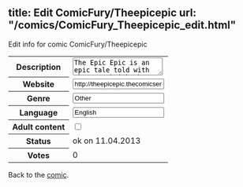 title: Edit ComicFury/Theepicepic
url: "/comics/ComicFury_Theepicepic_edit.html"
---
Edit info for comic ComicFury/Theepicepic

<form name="comic" action="http://gaepostmail.appengine.com/comic" name="post">
<table class="comicinfo">
<tr>
<th>Description</th><td><textarea name="description">The Epic Epic is an epic tale told with the Lego brick that updates on a Monday-Wednesday-Friday schedule.</textarea></td>
</tr>
<tr>
<th>Website</th><td><input type="text" name="url" value="http://theepicepic.thecomicseries.com/"/></td>
</tr>
<tr>
<th>Genre</th><td><input type="text" name="genre" value="Other"/></td>
</tr>
<tr>
<th>Language</th><td><input type="text" name="language" value="English"/></td>
</tr>
<tr>
<th>Adult content</th><td><input type="checkbox" name="adult" value="adult" /></td>
</tr>
<tr>
<th>Status</th><td>ok on 11.04.2013</td>
</tr>
<tr>
<th>Votes</th><td>0</div></td>
</tr>
</table>
</form>

Back to the [comic](/comics/ComicFury_Theepicepic.html).
